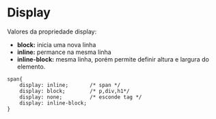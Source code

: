# Display

Valores da propriedade display:
- **block:** inicia uma nova linha
- **inline:** permance na mesma linha
- **inline-block:** mesma linha, porém permite definir altura e largura do elemento.

```
span{
    display: inline;       /* span */
    display: block;        /* p,div,h1*/
    display: none;         /* esconde tag */
    display: inline-block; 
}
```
